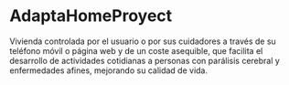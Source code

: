 # AdaptaHomeProyect
Vivienda controlada por el usuario o por sus cuidadores a través de su teléfono móvil o página web y de un coste asequible, que facilita el desarrollo de actividades cotidianas a personas con parálisis cerebral y enfermedades afines, mejorando su calidad de vida.
